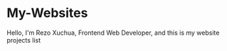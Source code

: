 # My-Websites
Hello, I'm Rezo Xuchua, Frontend Web Developer, and this is my website projects list 
